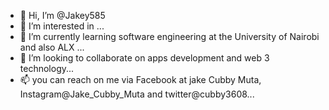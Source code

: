 - 👋 Hi, I’m @Jakey585
- 👀 I’m interested in ...
- 🌱 I’m currently learning software engineering at the University of Nairobi and also ALX ...
- 💞️ I’m looking to collaborate on apps development and web 3 technology...
- 📫 you can reach on me via Facebook at jake Cubby Muta, Instagram@Jake_Cubby_Muta and twitter@cubby3608...

<!---
Jakey585/Jakey585 is a ✨ special ✨ repository because its `README.md` (this file) appears on your GitHub profile.
You can click the Preview link to take a look at your changes.
--->
